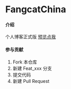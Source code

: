 # FangcatChina

#### 介绍
个人博客正式版
[预览点我](http://fangcatchina.gitee.io)

#### 参与贡献

1.  Fork 本仓库
2.  新建 Feat_xxx 分支
3.  提交代码
4.  新建 Pull Request

